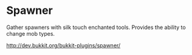 Spawner
=======

Gather spawners with silk touch enchanted tools. Provides the ability to change mob types.

http://dev.bukkit.org/bukkit-plugins/spawner/
